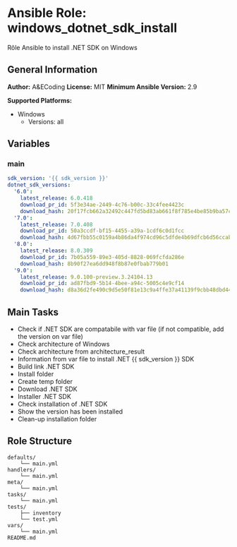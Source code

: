 # Ansible Role: windows_dotnet_sdk_install

Rôle Ansible to install .NET SDK on Windows

## General Information

**Author:** A&ECoding
**License:** MIT
**Minimum Ansible Version:** 2.9

**Supported Platforms:**
- Windows
  - Versions: all

## Variables

### main

```yaml
sdk_version: '{{ sdk_version }}'
dotnet_sdk_versions:
  '6.0':
    latest_release: 6.0.418
    download_pr_id: 5f3e34ae-2449-4c76-b00c-33c4fee4423c
    download_hash: 20f17fcb662a32492c447fd5bd83ab661f8f785e4be85b9ba57cf61a225a33f8
  '7.0':
    latest_release: 7.0.408
    download_pr_id: 50a3ccdf-bf15-4455-a39a-1cdf6c0d1fcc
    download_hash: 4d67fbb55c0159a4b86da4f974cd96c5dfde4b69dfcb6d56ccab52abb7c95304
  '8.0':
    latest_release: 8.0.309
    download_pr_id: 7b05a559-89e3-405d-8828-069fcfda286e
    download_hash: 8b90f27ea6dd948f8b87e0fbab779b01
  '9.0':
    latest_release: 9.0.100-preview.3.24104.13
    download_pr_id: ad87fbd9-5b14-4bee-a94c-5005c4e9cf14
    download_hash: d8a36d2fe490c9d5e50f81e13c9a4ffe37a41139f9cbb48dbd44b7e4b9a4aa10

```

## Main Tasks

- Check if .NET SDK are compatabile with var file (if not compatible, add the version on var file)
- Check architecture of Windows
- Check architecture from architecture_result
- Information from var file to install .NET {{ sdk_version }} SDK
- Build link .NET SDK
- Install folder
- Create temp folder
- Download .NET SDK
- Installer .NET SDK
- Check installation of .NET SDK
- Show the version has been installed
- Clean-up installation folder

## Role Structure

```
defaults/
    └── main.yml
handlers/
    └── main.yml
meta/
    └── main.yml
tasks/
    └── main.yml
tests/
    ├── inventory
    └── test.yml
vars/
    └── main.yml
README.md
```

